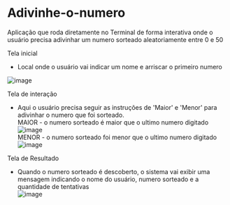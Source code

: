 # Adivinhe-o-numero
Aplicação que roda diretamente no Terminal de forma interativa onde o usuário precisa adivinhar um numero sorteado aleatoriamente entre 0 e 50

Tela inicial
- Local onde o usuário vai indicar um nome e arriscar o primeiro numero

![image](https://user-images.githubusercontent.com/79271785/197419889-5fd4f6d6-786e-47da-8a0b-f3c0661cc8ae.png)


Tela de interação
- Aqui o usuário precisa seguir as instruções de 'Maior' e 'Menor' para adivinhar o numero que foi sorteado.  
MAIOR - o numero sorteado é maior que o ultimo numero digitado  
![image](https://user-images.githubusercontent.com/79271785/197419924-99982ab8-1085-46d1-ba47-c5d2b33a7350.png)  
MENOR - o numero sorteado foi menor que o ultimo numero digitado  
![image](https://user-images.githubusercontent.com/79271785/197419978-c88a9a96-1447-4dc0-be89-65bc96a6f86e.png)

Tela de Resultado
- Quando o numero sorteado é descoberto, o sistema vai exibir uma mensagem indicando o nome do usuário, numero sorteado e a quantidade de tentativas  
![image](https://user-images.githubusercontent.com/79271785/197420113-002c8e07-37e7-4979-9f24-0d1c2a61043f.png)
